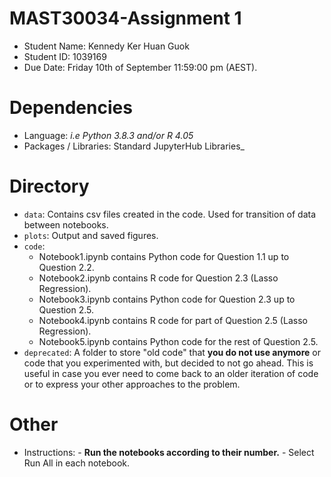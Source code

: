 # MAST30034-Assignment 1
- Student Name: Kennedy Ker Huan Guok
- Student ID: 1039169
- Due Date: Friday 10th of September 11:59:00 pm (AEST).

# Dependencies
- Language: _i.e Python 3.8.3 and/or R 4.05_
- Packages / Libraries: Standard JupyterHub Libraries_

# Directory
- `data`: Contains csv files created in the code. Used for transition of data between notebooks.
- `plots`: Output and saved figures.
- `code`: 
    - Notebook1.ipynb contains Python code for Question 1.1 up to Question 2.2.
    - Notebook2.ipynb contains R code for Question 2.3 (Lasso Regression).
    - Notebook3.ipynb contains Python code for Question 2.3 up to Question 2.5.
    - Notebook4.ipynb contains R code for part of Question 2.5 (Lasso Regression).
    - Notebook5.ipynb contains Python code for the rest of Question 2.5.
- `deprecated`: A folder to store "old code" that **you do not use anymore** or code that you experimented with, but decided to not go ahead. This is useful in case you ever need to come back to an older iteration of code or to express your other approaches to the problem.

# Other
- Instructions: - **Run the notebooks according to their number.**
                - Select Run All in each notebook.